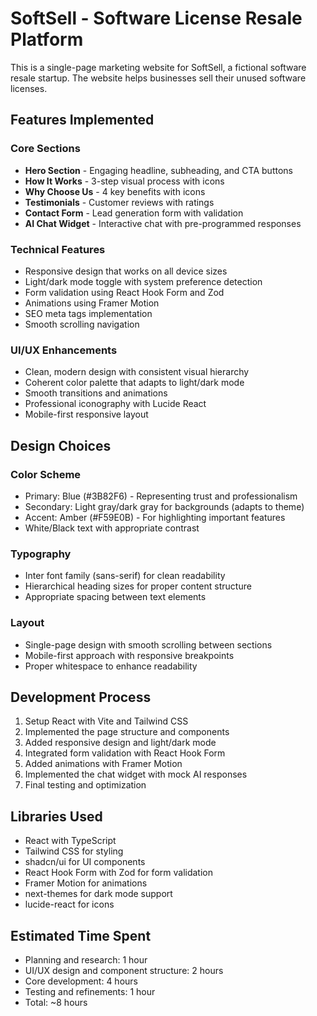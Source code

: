 # SoftSell - Software License Resale Platform

This is a single-page marketing website for SoftSell, a fictional software resale startup. The website helps businesses sell their unused software licenses.

## Features Implemented

### Core Sections
- **Hero Section** - Engaging headline, subheading, and CTA buttons
- **How It Works** - 3-step visual process with icons
- **Why Choose Us** - 4 key benefits with icons
- **Testimonials** - Customer reviews with ratings
- **Contact Form** - Lead generation form with validation
- **AI Chat Widget** - Interactive chat with pre-programmed responses

### Technical Features
- Responsive design that works on all device sizes
- Light/dark mode toggle with system preference detection
- Form validation using React Hook Form and Zod
- Animations using Framer Motion
- SEO meta tags implementation
- Smooth scrolling navigation

### UI/UX Enhancements
- Clean, modern design with consistent visual hierarchy
- Coherent color palette that adapts to light/dark mode
- Smooth transitions and animations
- Professional iconography with Lucide React
- Mobile-first responsive layout

## Design Choices

### Color Scheme
- Primary: Blue (#3B82F6) - Representing trust and professionalism
- Secondary: Light gray/dark gray for backgrounds (adapts to theme)
- Accent: Amber (#F59E0B) - For highlighting important features
- White/Black text with appropriate contrast

### Typography
- Inter font family (sans-serif) for clean readability
- Hierarchical heading sizes for proper content structure
- Appropriate spacing between text elements

### Layout
- Single-page design with smooth scrolling between sections
- Mobile-first approach with responsive breakpoints
- Proper whitespace to enhance readability

## Development Process

1. Setup React with Vite and Tailwind CSS
2. Implemented the page structure and components
3. Added responsive design and light/dark mode
4. Integrated form validation with React Hook Form
5. Added animations with Framer Motion
6. Implemented the chat widget with mock AI responses
7. Final testing and optimization

## Libraries Used

- React with TypeScript
- Tailwind CSS for styling
- shadcn/ui for UI components
- React Hook Form with Zod for form validation
- Framer Motion for animations
- next-themes for dark mode support
- lucide-react for icons

## Estimated Time Spent

- Planning and research: 1 hour
- UI/UX design and component structure: 2 hours
- Core development: 4 hours
- Testing and refinements: 1 hour
- Total: ~8 hours
